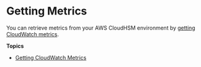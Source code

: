 # Getting Metrics<a name="hsm-metrics"></a>

You can retrieve metrics from your AWS CloudHSM environment by [getting CloudWatch metrics](hsm-metrics-cw.md)\.

**Topics**
+ [Getting CloudWatch Metrics](hsm-metrics-cw.md)